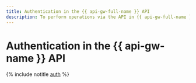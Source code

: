 ```yaml
---
title: Authentication in the {{ api-gw-full-name }} API
description: To perform operations via the API in {{ api-gw-full-name }}, an IP gateway management server, get an IAM token for your account.
---
```


# Authentication in the {{ api-gw-name }} API

{% include notitle [auth](../../../_includes/authentication.md) %}
